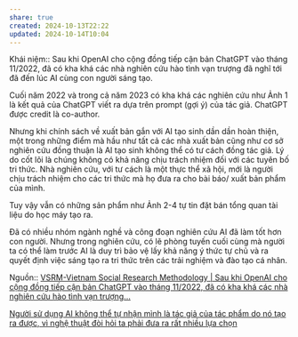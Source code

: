 ```yaml
---
share: true
created: 2024-10-13T22:22
updated: 2024-10-14T10:04
---
```

Khái niệm:: 
Sau khi OpenAI cho cộng đồng tiếp cận bản ChatGPT vào tháng 11/2022, đã có kha khá các nhà nghiên cứu hào tình vạn trượng đã nghĩ tới đã đến lúc AI cùng con người sáng tạo.

Cuối năm 2022 và trong cả năm 2023 có kha khá các nghiên cứu như Ảnh 1 là kết quả của ChatGPT viết ra dựa trên prompt (gợi ý) của tác giả. ChatGPT được credit là co-author.

Nhưng khi chính sách về xuất bản gắn với AI tạo sinh dần dần hoàn thiện, một trong những điểm mà hầu như tất cả các nhà xuất bản cũng như cơ sở nghiên cứu đồng thuận là AI tạo sinh không thể có tư cách đồng tác giả. Lý do cốt lõi là chúng không có khả năng chịu trách nhiệm đối với các tuyên bố tri thức. Nhà nghiên cứu, với tư cách là một thực thể xã hội, mới là người chịu trách nhiệm cho các tri thức mà họ đưa ra cho bài báo/ xuất bản phẩm của mình.

Tuy vậy vẫn có những sản phẩm như Ảnh 2-4 tự tin đặt bán tổng quan tài liệu do học máy tạo ra.

Đã có nhiều nhóm ngành nghề và công đoạn nghiên cứu AI đã làm tốt hơn con người. Nhưng trong nghiên cứu, có lẽ phòng tuyến cuối cùng mà người ta có thể làm trước AI là duy trì bảo vệ lấy khả năng ý thức tự chủ và ra quyết định việc sáng tạo ra tri thức trên các trải nghiệm và đào tạo cá nhân.

Nguồn:: [VSRM-Vietnam Social Research Methodology | Sau khi OpenAI cho cộng đồng tiếp cận bản ChatGPT vào tháng 11/2022, đã có kha khá các nhà nghiên cứu hào tình vạn trượng...](https://www.facebook.com/groups/277566036004587/permalink/1950039812090526/?refid=18&fbt_id=1950039812090526&lul&ref_component=mbasic_photo_permalink_actionbar#s_9d37b8e86551a864d0e4585b4bba14f7)

[Người sử dụng AI không thể tự nhận mình là tác giả của tác phẩm do nó tạo ra được, vì nghệ thuật đòi hỏi ta phải đưa ra rất nhiều lựa chọn](./Ng%C6%B0%E1%BB%9Di%20s%E1%BB%AD%20d%E1%BB%A5ng%20AI%20kh%C3%B4ng%20th%E1%BB%83%20t%E1%BB%B1%20nh%E1%BA%ADn%20m%C3%ACnh%20l%C3%A0%20t%C3%A1c%20gi%E1%BA%A3%20c%E1%BB%A7a%20t%C3%A1c%20ph%E1%BA%A9m%20do%20n%C3%B3%20t%E1%BA%A1o%20ra%20%C4%91%C6%B0%E1%BB%A3c,%20v%C3%AC%20ngh%E1%BB%87%20thu%E1%BA%ADt%20%C4%91%C3%B2i%20h%E1%BB%8Fi%20ta%20ph%E1%BA%A3i%20%C4%91%C6%B0a%20ra%20r%E1%BA%A5t%20nhi%E1%BB%81u%20l%E1%BB%B1a%20ch%E1%BB%8Dn.md)